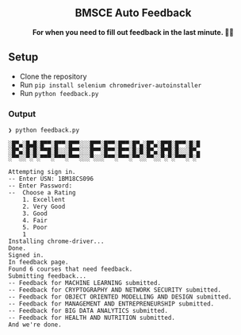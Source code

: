 <h2 align="center"> BMSCE Auto Feedback </h2>
<p align="center">
  <strong>
  For when you need to fill out feedback in the last minute. 🏃💨
  </strong>
</p>

## Setup

- Clone the repository
- Run `pip install selenium chromedriver-autoinstaller`
- Run `python feedback.py`


### Output

```
❯ python feedback.py

░█▀▄░█▄█░█▀▀░█▀▀░█▀▀░░░█▀▀░█▀▀░█▀▀░█▀▄░█▀▄░█▀█░█▀▀░█░█
░█▀▄░█░█░▀▀█░█░░░█▀▀░░░█▀▀░█▀▀░█▀▀░█░█░█▀▄░█▀█░█░░░█▀▄
░▀▀░░▀░▀░▀▀▀░▀▀▀░▀▀▀░░░▀░░░▀▀▀░▀▀▀░▀▀░░▀▀░░▀░▀░▀▀▀░▀░▀

Attempting sign in.
-- Enter USN: 1BM18CS096
-- Enter Password:
--  Choose a Rating
    1. Excellent
    2. Very Good
    3. Good
    4. Fair
    5. Poor
    1 
Installing chrome-driver...
Done.
Signed in.
In feedback page.
Found 6 courses that need feedback.
Submitting feedback...
-- Feedback for MACHINE LEARNING submitted.
-- Feedback for CRYPTOGRAPHY AND NETWORK SECURITY submitted.
-- Feedback for OBJECT ORIENTED MODELLING AND DESIGN submitted.
-- Feedback for MANAGEMENT AND ENTREPRENEURSHIP submitted.
-- Feedback for BIG DATA ANALYTICS submitted.
-- Feedback for HEALTH AND NUTRITION submitted.
And we're done.
```

